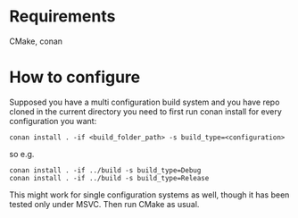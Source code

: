 # Requirements
CMake, conan
# How to configure
Supposed you have a multi configuration build system and you have repo cloned in the current directory you need to first run conan install for every configuration you want:

`conan install . -if <build_folder_path> -s build_type=<configuration>`

so e.g.

```
conan install . -if ../build -s build_type=Debug
conan install . -if ../build -s build_type=Release
```

This might work for single configuration systems as well, though it has been tested only under MSVC. Then run CMake as usual.
